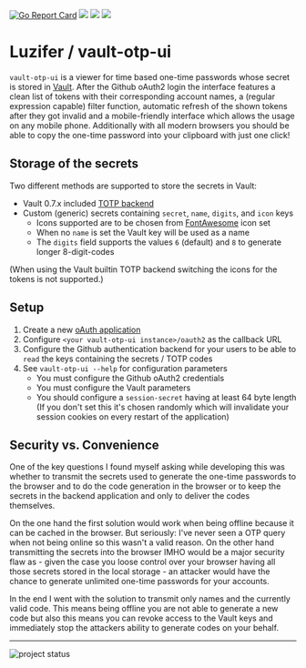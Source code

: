 [![Go Report Card](https://goreportcard.com/badge/github.com/Luzifer/vault-otp-ui)](https://goreportcard.com/report/github.com/Luzifer/vault-otp-ui)
![](https://badges.fyi/github/license/Luzifer/vault-otp-ui)
![](https://badges.fyi/github/downloads/Luzifer/vault-otp-ui)
![](https://badges.fyi/github/latest-release/Luzifer/vault-otp-ui)

# Luzifer / vault-otp-ui

`vault-otp-ui` is a viewer for time based one-time passwords whose secret is stored in [Vault](https://vaultproject.io/). After the Github oAuth2 login the interface features a clean list of tokens with their corresponding account names, a (regular expression capable) filter function, automatic refresh of the shown tokens after they got invalid and a mobile-friendly interface which allows the usage on any mobile phone. Additionally with all modern browsers you should be able to copy the one-time password into your clipboard with just one click!

## Storage of the secrets

Two different methods are supported to store the secrets in Vault:

- Vault 0.7.x included [TOTP backend](https://www.vaultproject.io/docs/secrets/totp/index.html)
- Custom (generic) secrets containing `secret`, `name`, `digits`, and `icon` keys
    - Icons supported are to be chosen from [FontAwesome](http://fontawesome.io/) icon set
    - When no `name` is set the Vault key will be used as a name
    - The `digits` field supports the values `6` (default) and `8` to generate longer 8-digit-codes

(When using the Vault builtin TOTP backend switching the icons for the tokens is not supported.)

## Setup

1. Create a new [oAuth application](https://github.com/settings/developers)
2. Configure `<your vault-otp-ui instance>/oauth2` as the callback URL
3. Configure the Github authentication backend for your users to be able to `read` the keys containing the secrets / TOTP codes
4. See `vault-otp-ui --help` for configuration parameters
    - You must configure the Github oAuth2 credentials
    - You must configure the Vault parameters
    - You should configure a `session-secret` having at least 64 byte length (If you don't set this it's chosen randomly which will invalidate your session cookies on every restart of the application)

## Security vs. Convenience

One of the key questions I found myself asking while developing this was whether to transmit the secrets used to generate the one-time passwords to the browser and to do the code generation in the browser or to keep the secrets in the backend application and only to deliver the codes themselves.

On the one hand the first solution would work when being offline because it can be cached in the browser. But seriously: I've never seen a OTP query when not being online so this wasn't a valid reason. On the other hand transmitting the secrets into the browser IMHO would be a major security flaw as - given the case you loose control over your browser having all those secrets stored in the local storage - an attacker would have the chance to generate unlimited one-time passwords for your accounts.

In the end I went with the solution to transmit only names and the currently valid code. This means being offline you are not able to generate a new code but also this means you can revoke access to the Vault keys and immediately stop the attackers ability to generate codes on your behalf.

----

![project status](https://d2o84fseuhwkxk.cloudfront.net/vault-otp-ui.svg)
